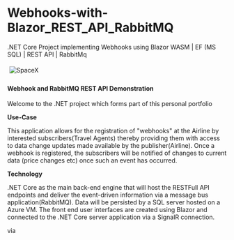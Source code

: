 # Webhooks-with-Blazor_REST_API_RabbitMQ
.NET Core Project implementing Webhooks using Blazor WASM | EF (MS SQL) | REST API | RabbitMq

<div style="border:1px sold; padding:5px">
 <img src="http://jonathancoombes.com/back.JPG" alt="SpaceX" />
 </div>

 <h4 class="text-white">Webhook and RabbitMQ REST API Demonstration</h4>
                <p class="">Welcome to the .NET project which forms part of this personal portfolio</p>
                <strong class="">Use-Case</strong>
                <p>
                    This application allows for the registration of "webhooks" at the Airline by interested subscribers(Travel Agents) thereby providing them with access to data
                    change updates made available by the publisher(Airline). Once a webhook is registered, the subscribers will be notified of changes to current data (price   changes etc) once such an event has occurred.
                </p>
                <strong class="">Technology</strong>
                <p>
                    .NET Core as the main back-end engine that will host the RESTFull API endpoints and deliver the event-driven information via a message bus application(RabbitMQ).
                    Data will be persisted by a SQL server hosted on a Azure VM.
                    The front end user interfaces are created using Blazor and connected to the .NET Core server application via a SignalR connection.
                </p>
                via
